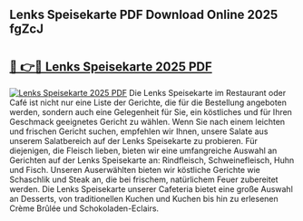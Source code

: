 ## Lenks Speisekarte PDF Download Online 2025 fgZcJ

# <h2><a href="http://gce6zfx.nevu.top/?p=Lenks+Speisekarte">🔗 👉🔴 Lenks Speisekarte 2025 PDF</a></h2>

[![Lenks Speisekarte 2025 PDF](https://i.imgur.com/dBaPXMq.png)](http://gce6zfx.nevu.top/?p=Lenks+Speisekarte)
Die Lenks Speisekarte im Restaurant oder Café ist nicht nur eine Liste der Gerichte, die für die Bestellung angeboten werden, sondern auch eine Gelegenheit für Sie, ein köstliches und für Ihren Geschmack geeignetes Gericht zu wählen. Wenn Sie nach einem leichten und frischen Gericht suchen, empfehlen wir Ihnen, unsere Salate aus unserem Salatbereich auf der Lenks Speisekarte zu probieren. Für diejenigen, die Fleisch lieben, bieten wir eine umfangreiche Auswahl an Gerichten auf der Lenks Speisekarte an: Rindfleisch, Schweinefleisch, Huhn und Fisch. Unseren Auserwählten bieten wir köstliche Gerichte wie Schaschlik und Steak an, die bei frischem, natürlichem Feuer zubereitet werden. Die Lenks Speisekarte unserer Cafeteria bietet eine große Auswahl an Desserts, von traditionellen Kuchen und Kuchen bis hin zu erlesenen Crème Brûlée und Schokoladen-Eclairs.
